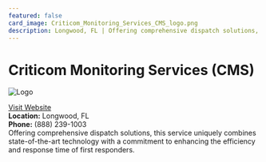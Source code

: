 ```yaml
---
featured: false
card_image: Criticom_Monitoring_Services_CMS_logo.png
description: Longwood, FL | Offering comprehensive dispatch solutions, this service uniquely combines state-of-the-art technology with a commitment to enhancing the efficiency and response time of first responders.
---
```


# Criticom Monitoring Services (CMS)
<img src="Criticom_Monitoring_Services_CMS_logo.png" alt="Logo" style="max-width: 200px; height: auto;">

<a href="https://cmsn.com">Visit Website</a>  
**Location:** Longwood, FL  
**Phone:** (888) 239-1003 <br>
Offering comprehensive dispatch solutions, this service uniquely combines state-of-the-art technology with a commitment to enhancing the efficiency and response time of first responders.
